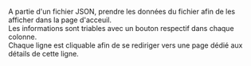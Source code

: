 A partie d'un fichier JSON, prendre les données du fichier afin de les afficher dans la page d'acceuil. <br>
Les informations sont triables avec un bouton respectif dans chaque colonne.<br>
Chaque ligne est cliquable afin de se rediriger vers une page dédié aux détails de cette ligne.
